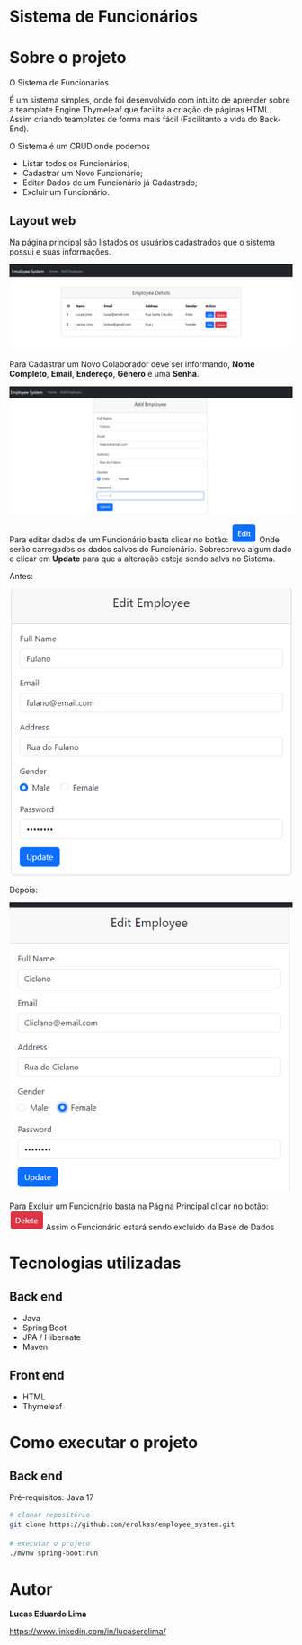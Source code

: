 # Sistema de Funcionários


# Sobre o projeto


O Sistema de Funcionários 

É um sistema simples, onde foi desenvolvido com intuito de aprender sobre a teamplate Engine Thymeleaf que facilita a criação de páginas HTML. Assim criando teamplates de forma mais fácil (Facilitanto a vida do Back-End).

O Sistema é um CRUD onde podemos 
   - Listar todos os Funcionários;
   - Cadastrar um Novo Funcionário;
   - Editar Dados de um Funcionário já Cadastrado;
   - Excluir um Funcionário.

## Layout web

Na página principal são listados os usuários cadastrados que o sistema possui e suas informações.


![Web 1](https://raw.githubusercontent.com/erolkss/employee_system/main/src/main/resources/assets/img/home_page.png)

Para Cadastrar um Novo Colaborador deve ser informando, **Nome Completo**, **Email**, **Endereço**, **Gênero** e uma **Senha**.

![Web 2](https://github.com/erolkss/employee_system/blob/main/src/main/resources/assets/img/Add_new_employee.png?raw=true)

Para editar dados de um Funcionário basta clicar no botão: ![Web 3](https://github.com/erolkss/employee_system/blob/main/src/main/resources/assets/img/Button_Edtit.png?raw=true) 
Onde serão carregados os dados salvos do Funcionário. Sobrescreva algum dado e clicar em **Update** para que a alteração esteja sendo salva no Sistema.

Antes:

![Web 4](https://github.com/erolkss/employee_system/blob/main/src/main/resources/assets/img/Edit_Employee_1.png?raw=true)

Depois:

![Web 5](https://github.com/erolkss/employee_system/blob/main/src/main/resources/assets/img/Edit_Employee_2.png?raw=true)

Para Excluir um Funcionário basta na Página Principal clicar no botão: ![Web 6](https://github.com/erolkss/employee_system/blob/main/src/main/resources/assets/img/Button_Delete.png?raw=true) Assim o Funcionário estará sendo excluido da Base de Dados




# Tecnologias utilizadas
## Back end
- Java
- Spring Boot
- JPA / Hibernate
- Maven
## Front end
- HTML
- Thymeleaf


# Como executar o projeto

## Back end
Pré-requisitos: Java 17

```bash
# clonar repositório
git clone https://github.com/erolkss/employee_system.git

# executar o projeto
./mvnw spring-boot:run
```


# Autor

**Lucas Eduardo Lima**

https://www.linkedin.com/in/lucaserolima/
